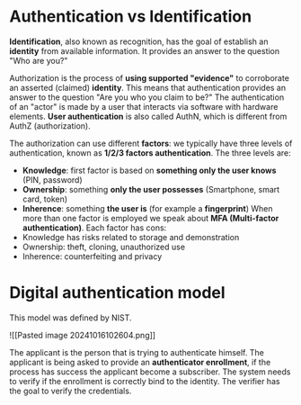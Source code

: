 # Authentication vs Identification

**Identification**, also known as recognition, has the goal of establish an **identity** from available information. It provides an answer to the question "Who are you?"

Authorization is the process of **using supported "evidence"** to corroborate an asserted (claimed) **identity**.
This means that authentication provides an answer to the question "Are you who you claim to be?"
The authentication of an "actor" is made by a user that interacts via software with hardware elements. **User authentication** is also called AuthN, which is different from AuthZ (authorization).

The authorization can use different **factors**: we typically have three levels of authentication, known as **1/2/3 factors authentication**. The three levels are:
- **Knowledge**: first factor is based on **something only the user knows** (PIN, password)
- **Ownership**: something **only the user possesses** (Smartphone, smart card, token)
- **Inherence**: something **the user is** (for example a **fingerprint**)
When more than one factor is employed we speak about **MFA (Multi-factor authentication)**.
Each factor has cons:
- Knowledge has risks related to storage and demonstration
- Ownership: theft, cloning, unauthorized use
- Inherence: counterfeiting and privacy
# Digital authentication model

This model was defined by NIST.

![[Pasted image 20241016102604.png]]

The applicant is the person that is trying to authenticate himself.
The applicant is being asked to provide an **authenticator enrollment**, if the process has success the applicant become a subscriber.
The system needs to verify if the enrollment is correctly bind to the identity.
The verifier has the goal to verify the credentials.
#